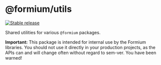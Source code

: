 # @formium/utils

[![Stable release](https://img.shields.io/npm/v/@formium/utils.svg)](https://npm.im/@formium/utils)

Shared utilities for various `@formium` packages.

**Important:** This package is intended for internal use by the Formium libraries. You should not use it directly in your production projects, as the APIs can and will change often without regard to sem-ver. You have been warned!

